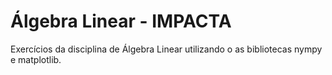 # Álgebra Linear - IMPACTA
Exercícios da disciplina de Álgebra Linear utilizando o as bibliotecas nympy e matplotlib.
